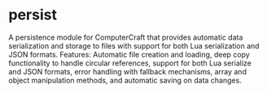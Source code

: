 # persist

A persistence module for ComputerCraft that provides automatic data serialization and storage to files with support for both Lua serialization and JSON formats. Features: Automatic file creation and loading, deep copy functionality to handle circular references, support for both Lua serialize and JSON formats, error handling with fallback mechanisms, array and object manipulation methods, and automatic saving on data changes.

